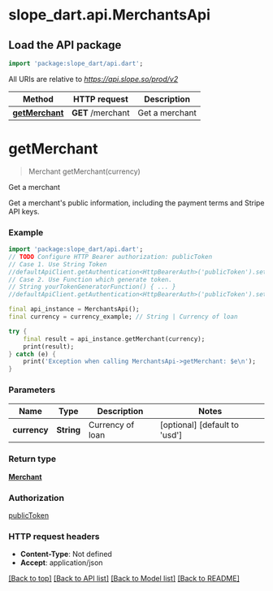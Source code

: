 # slope_dart.api.MerchantsApi

## Load the API package
```dart
import 'package:slope_dart/api.dart';
```

All URIs are relative to *https://api.slope.so/prod/v2*

Method | HTTP request | Description
------------- | ------------- | -------------
[**getMerchant**](MerchantsApi.md#getmerchant) | **GET** /merchant | Get a merchant


# **getMerchant**
> Merchant getMerchant(currency)

Get a merchant

Get a merchant's public information, including the payment terms and Stripe API keys. 

### Example
```dart
import 'package:slope_dart/api.dart';
// TODO Configure HTTP Bearer authorization: publicToken
// Case 1. Use String Token
//defaultApiClient.getAuthentication<HttpBearerAuth>('publicToken').setAccessToken('YOUR_ACCESS_TOKEN');
// Case 2. Use Function which generate token.
// String yourTokenGeneratorFunction() { ... }
//defaultApiClient.getAuthentication<HttpBearerAuth>('publicToken').setAccessToken(yourTokenGeneratorFunction);

final api_instance = MerchantsApi();
final currency = currency_example; // String | Currency of loan

try {
    final result = api_instance.getMerchant(currency);
    print(result);
} catch (e) {
    print('Exception when calling MerchantsApi->getMerchant: $e\n');
}
```

### Parameters

Name | Type | Description  | Notes
------------- | ------------- | ------------- | -------------
 **currency** | **String**| Currency of loan | [optional] [default to 'usd']

### Return type

[**Merchant**](Merchant.md)

### Authorization

[publicToken](../README.md#publicToken)

### HTTP request headers

 - **Content-Type**: Not defined
 - **Accept**: application/json

[[Back to top]](#) [[Back to API list]](../README.md#documentation-for-api-endpoints) [[Back to Model list]](../README.md#documentation-for-models) [[Back to README]](../README.md)

